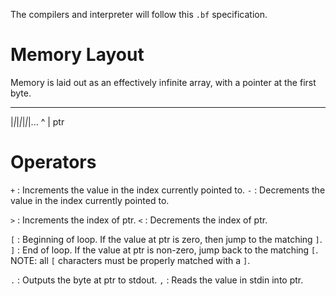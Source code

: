 The compilers and interpreter will follow this `.bf` specification.


Memory Layout
=============

Memory is laid out as an effectively infinite array, with a pointer at the first byte.
 _ _ _ _ _ _
|_|_|_|_|_|_|...
 ^
 |
ptr

Operators
=========

`+` : Increments the value in the index currently pointed to.
`-` : Decrements the value in the index currently pointed to.

`>` : Increments the index of ptr.
`<` : Decrements the index of ptr.

`[` : Beginning of loop. If the value at ptr is zero, then jump to the matching `]`. 
`]` : End of loop. If the value at ptr is non-zero, jump back to the matching `[`. 
NOTE: all `[` characters must be properly matched with a `]`.

`.` : Outputs the byte at ptr to stdout.
`,` : Reads the value in stdin into ptr.
